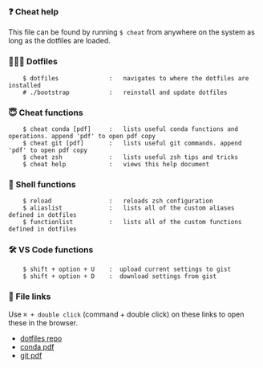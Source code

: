 ### ❓ Cheat help

This file can be found by running `$ cheat` from anywhere on the system as long as the dotfiles are loaded.

### 👨🏻‍💻 Dotfiles

```
    $ dotfiles              :   navigates to where the dotfiles are installed
    # ./bootstrap           :   reinstall and update dotfiles
```

### 😇 Cheat functions

```
    $ cheat conda [pdf]     :   lists useful conda functions and operations. append 'pdf' to open pdf copy 
    $ cheat git [pdf]       :   lists useful git commands. append 'pdf' to open pdf copy   
    $ cheat zsh             :   lists useful zsh tips and tricks
    $ cheat help            :   views this help document
```

### 🦪 Shell functions

```
    $ reload                :   reloads zsh configuration
    $ aliaslist             :   lists all of the custom aliases defined in dotfiles
    $ functionlist          :   lists all of the custom functions defined in dotfiles
```

### 🛠  VS Code functions

```
    $ shift + option + U    :  upload current settings to gist
    $ shift + option + D    :  download settings from gist
```

### 📁 File links

Use `⌘ + double click` (command + double click) on these links to open these in the browser.

* [dotfiles repo](https://github.com/jshvn/dotfiles)
* [conda pdf](https://github.com/jshvn/dotfiles/blob/master/zsh/cheat/pdf/conda.pdf)
* [git pdf](https://github.com/jshvn/dotfiles/blob/master/zsh/cheat/pdf/git.pdf)
